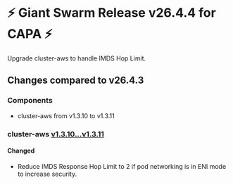 # :zap: Giant Swarm Release v26.4.4 for CAPA :zap:

Upgrade cluster-aws to handle IMDS Hop Limit.

## Changes compared to v26.4.3

### Components

- cluster-aws from v1.3.10 to v1.3.11

### cluster-aws [v1.3.10...v1.3.11](https://github.com/giantswarm/cluster-aws/compare/v1.3.10...v1.3.11)

#### Changed

- Reduce IMDS Response Hop Limit to 2 if pod networking is in ENI mode to increase security.

